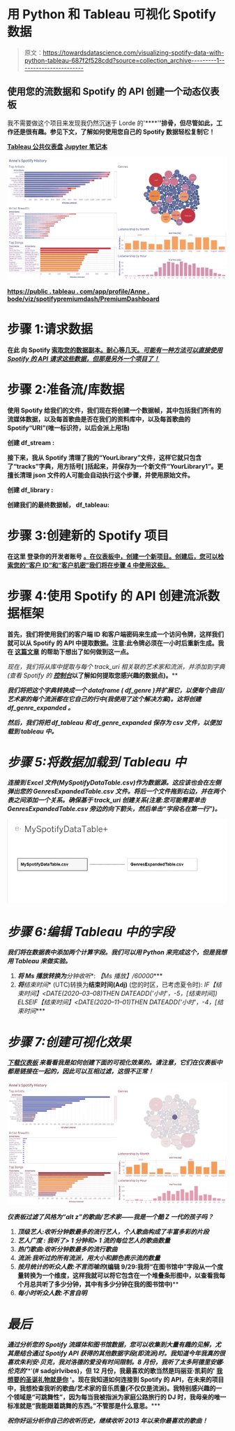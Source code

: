 # 用 Python 和 Tableau 可视化 Spotify 数据

> 原文：<https://towardsdatascience.com/visualizing-spotify-data-with-python-tableau-687f2f528cdd?source=collection_archive---------1----------------------->

## 使用您的流数据和 Spotify 的 API 创建一个动态仪表板

我不需要做这个项目来发现我仍然沉迷于 Lorde 的'[](https://open.spotify.com/track/0TEekvXTomKt3hdXDZxxeW)****'**'排骨，但尽管如此，工作还是很有趣。参见下文，了解如何使用您自己的 Spotify 数据轻松复制它！**

**[**Tableau 公共仪表盘**](https://public.tableau.com/app/profile/anne.bode/viz/SpotifyPREMIUMDashboard/PremiumDashboard)
[**Jupyter 笔记本**](https://jovian.ai/abode118/spotify-data-prep)**

**![](img/b5187ae88901f8c5ca68c5202fc7a241.png)**

**[https://public . tableau . com/app/profile/Anne . bode/viz/spotifypremiumdash/PremiumDashboard](https://public.tableau.com/app/profile/anne.bode/viz/SpotifyPREMIUMDashboard/PremiumDashboard)**

# **步骤 1:请求数据**

**在此 向 Spotify [**索取您的数据副本。耐心等几天。*可能有一种方法可以直接使用 Spotify 的 API 请求这些数据，但那是另外一个项目了！***](https://www.spotify.com/account/privacy/)**

# **步骤 2:准备流/库数据**

**使用 Spotify 给我们的文件，我们现在将创建一个数据帧，其中包括我们所有的流媒体数据，以及每首歌曲是否在我们的资料库中，以及每首歌曲的 Spotify“URI”(唯一标识符，以后会派上用场)**

**创建 **df_stream** :**

**接下来，我从 Spotify 清理了我的“YourLibrary”文件，这样它就只包含了“tracks”字典，用方括号[ ]括起来，并保存为一个新文件“YourLibrary1”。更擅长清理 json 文件的人可能会自动执行这个步骤，并使用原始文件。**

**创建 **df_library** :**

**创建我们的最终数据帧， **df_tableau:****

# **步骤 3:创建新的 Spotify 项目**

**在这里 登录你的开发者账号 [**。在仪表板中，创建一个新项目。创建后，您可以检索您的“客户 ID”和“客户机密”我们将在步骤 4 中使用这些。**](https://developer.spotify.com/dashboard)**

# **步骤 4:使用 Spotify 的 API 创建流派数据框架**

**首先，我们将使用我们的客户端 ID 和客户端密码来生成一个访问令牌，这样我们就可以从 Spotify 的 API 中提取数据。注意:此令牌必须在一小时后重新生成。我在 [**这篇文章**](https://stmorse.github.io/journal/spotify-api.html) 的帮助下想出了如何做到这一点。**

**现在，我们将从库中提取与每个 track_uri 相关联的艺术家和流派，并添加到字典*(查看 Spotify 的* [***控制台***](https://developer.spotify.com/console/)**以了解如何提取您感兴趣的数据点)。****

***我们将把这个字典转换成一个 dataframe ( **df_genre** )并扩展它，以便每个曲目/艺术家的每个流派都在它自己的行中(我使用了这个解决方案)。这将创建 **df_genre_expanded** 。***

***然后，我们将把 **df_tableau** 和 **df_genre_expanded** 保存为 csv 文件，以便加载到 tableau 中。***

# ***步骤 5:将数据加载到 Tableau 中***

***连接到 Excel 文件(MySpotifyDataTable.csv)作为数据源。这应该也会在左侧弹出您的 GenresExpandedTable.csv 文件。将后一个文件拖到右边，并在两个表之间添加一个关系。确保基于 track_uri *创建关系(注意:您可能需要单击 GenresExpandedTable.csv 旁边的向下箭头，然后单击“字段名在第一行”)*。***

***![](img/a284a6e28bd64fc194bc20307a23d4f8.png)***

# ***步骤 6:编辑 Tableau 中的字段***

***我们将在数据表中添加两个计算字段。我们可以用 Python 来完成这个，但是我想用 Tableau 来做实验。***

1.  ***将 **Ms 播放**转换为**分钟收听**:
    *【Ms 播放】/60000****
2.  ***将**结束时间** (UTC)转换为**结束时间(Adj)** (您的时区，已考虑夏令时):
    *IF【结束时间】<DATE(2020–03–08)THEN DATEADD('小时'，-5，[结束时间])
    ELSEIF【结束时间】<DATE(2020–11–01)THEN DATEADD('小时'，-4，[结束时间****

# ***步骤 7:创建可视化效果***

***[**下载仪表板**](https://public.tableau.com/app/profile/anne.bode/viz/SpotifyPREMIUMDashboard/PremiumDashboard) 来看看我是如何创建下面的可视化效果的。请注意，它们在仪表板中都是链接在一起的，因此可以互相过滤，这很不正常！***

***![](img/e87c903c113f5ae74c92772c8e742e02.png)***

***仪表板过滤了风格为“alt z”的歌曲/艺术家——我是一个酷 Z 一代的孩子吗？***

1.  ***顶级艺人:收听分钟数最多的流行艺人，个人歌曲构成了丰富多彩的片段***
2.  *****艺人广度** : 我听了> 1 分钟和> 1 流的每位艺人的歌曲数量***
3.  *****热门歌曲**:收听分钟数最多的流行歌曲***
4.  *****流派**:我听过的所有流派，用大小和颜色表示流的数量***
5.  *****按月统计的听众人数**:不言而喻的*(编辑 9/29:我将“在图书馆中”字段从一个度量转换为一个维度，这样我就可以将它包含在一个堆叠条形图中，以查看我每个月总共听了多少分钟，其中有多少分钟在我的图书馆中)****
6.  *****每小时听众人数**:不言自明***

# ***最后***

***通过分析您的 Spotify 流媒体和图书馆数据，您可以收集到大量有趣的见解，尤其是结合通过 Spotify API 获得的其他数据字段(即流派)时。我知道今年我真的很喜欢朱利安·贝克，我对洛德的爱没有时间限制。8 月份，我听了太多阿德里安娜·伦克的'[](https://open.spotify.com/track/1abuE8PRWIA2GAH1DqzfNl)****'**(# sadgirlvibes)，但 12 月份，我最喜欢的歌当然是玛丽亚·凯莉的' [**我想要的圣诞礼物就是你**](https://open.spotify.com/track/0bYg9bo50gSsH3LtXe2SQn) '。现在我知道如何连接到 Spotify 的 API，在未来的项目中，我想检查我听的歌曲/艺术家的音乐质量(不仅仅是流派)。我特别感兴趣的一个领域是“可跳舞性”，因为每当我被指派为家庭公路旅行的 DJ 时，我母亲的唯一标准就是“我能跟着跳舞的东西。”不管那是什么意思。*****

*****祝你好运分析你自己的收听历史，继续收听 2013 年以来你最喜欢的歌曲！*****